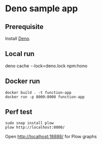 # Deno sample app

## Prerequisite

Install [Deno](https://docs.deno.com/runtime/getting_started/installation/).

## Local run

deno cache --lock=deno.lock npm:hono

## Docker run

```
docker build . -t function-app
docker run -p 8000:8000 function-app
```

## Perf test

```
sudo snap install plow
plow http://localhost:8000/
```

Open [http://localhost:18888/](http://localhost:18888/) for Plow graphs
